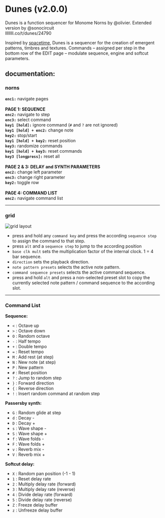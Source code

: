 # Dunes (v2.0.0)
Dunes is a function sequencer for Monome Norns by @olivier. Extended version by @sonocircuit <br>
llllllll.co/t/dunes/24790

Inspired by [spacetime](https://monome.org/docs/norns/study-3/), Dunes is a sequencer for the creation of emergent patterns, timbres and textures. Commands – assigned per step in the bottom row of the EDIT page – modulate sequence, engine and softcut parameters.

## documentation:

### norns

**`enc1:`** navigate pages <br>
<br>
**PAGE 1: SEQUENCE** <br>
**`enc2:`** navigate to step <br>
**`enc3:`** select command <br>
**`key1 [hold]:`** ignore command (`#` and `?` are not ignored)<br>
**`key1 [hold] + enc2:`** change note <br>
**`key2:`** stop/start <br>
**`key1 [hold] + key2:`** reset position <br>
**`key3:`** randomize commands <br>
**`key1 [hold] + key3:`** reset commands <br>
**`key3 [longpress]:`** reset all <br>
<br>
**PAGE 2 & 3: DELAY and SYNTH PARAMETERS** <br>
**`enc2:`** change left parameter <br>
**`enc3:`** change right parameter <br>
**`key2:`** toggle row <br>
<br>
**PAGE 4: COMMAND LIST** <br>
**`enc2:`** navigate command list <br>

---

### grid

![grid layout](https://github.com/sonoCircuits/dunes/blob/master/assets/dunes%20grid%20layout-6.jpg)

- press and hold any `command key` and press the according `sequence step` to assign the command to that step.
- press `alt` and a `sequence step` to jump to the according position
- `base clk mult` sets the multiplication factor of the internal clock. 1 = 4 bar sequence.
- `direction` sets the playback direction.
- `note pattern presets` selects the active note pattern.
- `command sequence presets` selects the active command sequence.
- press and hold `alt` and press a non-selected preset slot to copy the currently selected note pattern / command sequence to the according slot.

---

### Command List

__Sequence:__
- `<` : Octave up
- `>` : Octave down
- `O` : Random octave
- `-` : Half tempo
- `+` : Double tempo
- `=` : Reset tempo
- `M` : Add rest (at step)
- `N` : New note (at step)
- `P` : New pattern
- `#` : Reset position
- `?` : Jump to random step
- `}` : Forward direction
- `{` : Reverse direction
- `!` : Insert random command at random step

__Passersby synth:__

- `G` : Random glide at step
- `d` : Decay -
- `D` : Decay +
- `s` : Wave shape -
- `S` : Wave shape +
- `f` : Wave folds -
- `F` : Wave folds +
- `v` : Reverb mix -
- `V` : Reverb mix +

__Softcut delay:__

- `X` : Random pan position (-1 - 1)
- `1` : Reset delay rate
- `2` : Multiply delay rate (forward)
- `3` : Multiply delay rate (reverse)
- `4` : Divide delay rate (forward)
- `5` : Divide delay rate (reverse)
- `Z` : Freeze delay buffer
- `z` : Unfreeze delay buffer


